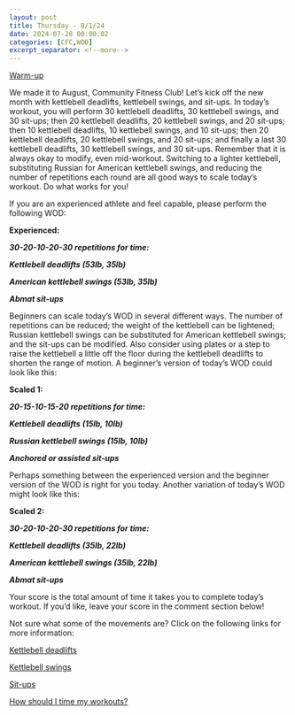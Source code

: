 ```yaml
---
layout: post
title: Thursday - 8/1/24
date: 2024-07-28 00:00:02
categories: [CFC,WOD]
excerpt_separator: <!--more-->
---
```

[Warm-up](https://communityfitnessclub.wixsite.com/website/post/basic-full-body-warm-up)

We made it to August, Community Fitness Club! Let’s kick off the new month with kettlebell deadlifts, kettlebell swings, and sit-ups. In today’s workout, you will perform 30 kettlebell deadlifts, 30 kettlebell swings, and 30 sit-ups; then 20 kettlebell deadlifts, 20 kettlebell swings, and 20 sit-ups; then 10 kettlebell deadlifts, 10 kettlebell swings, and 10 sit-ups; then 20 kettlebell deadlifts, 20 kettlebell swings, and 20 sit-ups; and finally a last 30 kettlebell deadlifts, 30 kettlebell swings, and 30 sit-ups. Remember that it is always okay to modify, even mid-workout. Switching to a lighter kettlebell, substituting Russian for American kettlebell swings, and reducing the number of repetitions each round are all good ways to scale today’s workout. Do what works for you!

If you are an experienced athlete and feel capable, please perform the following WOD:

**Experienced:**

***30-20-10-20-30 repetitions for time:***

***Kettlebell deadlifts (53lb, 35lb)***

***American kettlebell swings (53lb, 35lb)***

***Abmat sit-ups***
<!--more-->

Beginners can scale today’s WOD in several different ways. The number of repetitions can be reduced; the weight of the kettlebell can be lightened; Russian kettlebell swings can be substituted for American kettlebell swings; and the sit-ups can be modified. Also consider using plates or a step to raise the kettlebell a little off the floor during the kettlebell deadlifts to shorten the range of motion. A beginner’s version of today’s WOD could look like this:

**Scaled 1:**

***20-15-10-15-20 repetitions for time:***

***Kettlebell deadlifts (15lb, 10lb)***

***Russian kettlebell swings (15lb, 10lb)***

***Anchored or assisted sit-ups***

Perhaps something between the experienced version and the beginner version of the WOD is right for you today. Another variation of today’s WOD might look like this:

**Scaled 2:**

***30-20-10-20-30 repetitions for time:***

***Kettlebell deadlifts (35lb, 22lb)***

***American kettlebell swings (35lb, 22lb)***

***Abmat sit-ups***

Your score is the total amount of time it takes you to complete today’s workout. If you’d like, leave your score in the comment section below!

Not sure what some of the movements are? Click on the following links for more information:

[Kettlebell deadlifts](https://communityfitnessclub.wixsite.com/website/post/kettlebell-deadlifts)

[Kettlebell swings](https://communityfitnessclub.wixsite.com/website/post/kettlebell-swings)

[Sit-ups](https://communityfitnessclub.wixsite.com/website/post/sit-ups)

[How should I time my workouts?](https://communityfitnessclub.wixsite.com/website/post/how-should-i-time-my-workouts)
